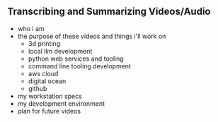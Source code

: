 ## Transcribing and Summarizing Videos/Audio

* who i am
* the purpose of these videos and things i'll work on
  * 3d printing
  * local llm development
  * python web services and tooling
  * command line tooling development
  * aws cloud
  * digital ocean
  * github
* my workstation specs
* my development environment
* plan for future videos